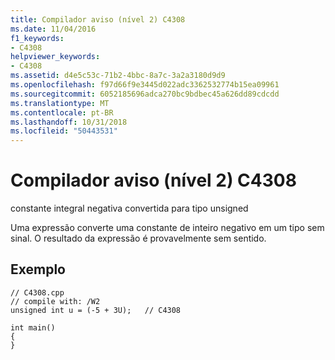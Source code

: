 ```yaml
---
title: Compilador aviso (nível 2) C4308
ms.date: 11/04/2016
f1_keywords:
- C4308
helpviewer_keywords:
- C4308
ms.assetid: d4e5c53c-71b2-4bbc-8a7c-3a2a3180d9d9
ms.openlocfilehash: f97d66f9e3445d022adc3362532774b15ea09961
ms.sourcegitcommit: 6052185696adca270bc9bdbec45a626dd89cdcdd
ms.translationtype: MT
ms.contentlocale: pt-BR
ms.lasthandoff: 10/31/2018
ms.locfileid: "50443531"
---
```

# <a name="compiler-warning-level-2-c4308"></a>Compilador aviso (nível 2) C4308

constante integral negativa convertida para tipo unsigned

Uma expressão converte uma constante de inteiro negativo em um tipo sem sinal. O resultado da expressão é provavelmente sem sentido.

## <a name="example"></a>Exemplo

```
// C4308.cpp
// compile with: /W2
unsigned int u = (-5 + 3U);   // C4308

int main()
{
}
```